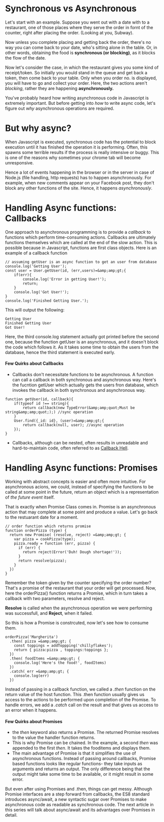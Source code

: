 # Synchronous vs Asynchronous

Let's start with an example. 
Suppose you went out with a date with to a restaurant, one of those places where they serve the order in fornt of the counter, right after placing the order. (Looking at you, Subway).

Now unless you complete placing and getting back the order, there's no way you can come back to your date, who's sitting alone in the table. Or, in other words, obtaining the food is **synchronous (or blocking)**, as it blocks the flow of the date. 

Now let's consider the case, in which the restaurant gives you some kind of receipt/token. So initially you would stand in the queue and get back a token, then come back to your table. Only when you order no. is displayed, you will have to go and collect your order. Here, the two actions aren't *blocking*, rather they are happening **asynchronously.**

You've probably heard how writing asynchronous code in Javascript is extremely important. But before getting into *how* to write async code, let's figure out *why* asynchronous operations are required.

# But why async?

When Javascript is executed, synchronous code has the potential to block execution until it has finished the operation it is performing. Often, this spawns some terrible results if the process is really intensive or buggy. This is one of the reasons why sometimes your chrome tab will become unresponsive.

Hence a lot of events happening in the browser or in the server in case of Node.js (file handling, http requests) has to happen asynchronously. For example, when new comments appear on your Facebook post, they don't block any other functions of the site. Hence, it happens *asynchronously*.

# Handling Async functions: Callbacks

One approach to asynchronous programming is to provide a *callback* to functions which perform time-consuming actions. Callbacks are ultimately functions themselves which are called at the end of the slow action. This is possible because in Javascript, functions are first class objects. Here is an example of a callback function

```
// assuming getUser is an async function to get an user from database
console.log('Getting User');
const user = User.getUser(id, (err,users)=&amp;amp;gt;{
    if(err){
        console.log('Error in getting User!');
        return;
    }
    console.log('Got User!');
}
console.log('Finished Getting User.');
```

This will output the following: 

```
Getting User
Finished Getting User
Got User!
```

Here, the third console.log statement actually got printed before the second one, because the function getUser is an asynchronous, and it doesn't block the code which follows it. As it takes some time to obtain the users from the database, hence the third statement is executed early.

#### Few Quirks about Callbacks

- Callbacks don't necessitate functions to be asynchronous. A function can call a callback in both synchronous and asynchronous way. Here's the fucntion getUser which actually gets the users fron database, which invokes the callback in both synchronous and asynchronous way.

```
function getUser(id, callback){
    if(typeof id !== string){
        return callback(new TypeError(&amp;amp;quot;Must be string&amp;amp;quot;);) //sync operation
    }
    User.find({_id: id}, (user)=&amp;amp;gt;{
        return callback(null, user); //async operation
    });
}
```
- Callbacks, although can be nested, often results in unreadable and hard-to-maintain code, often referred to as [Callback Hell](http://callbackhell.com/).

# Handling Async functions: Promises

Working with abstract concepts is easier and often more intuitive. For asynchronous acions, we could, instead of specifying the functions to be called at some point in the future, return an object which is a representation of *the future event* itself.

That is exactly when Promise Class comes in. Promise is an asynchronous action that may complete at some point and produce a value. Let's go back to the restuarant date for a moment.

```
// order function which returns promise
function orderPizza (type) {
  return new Promise( (resolve, reject) =&amp;amp;gt; {
    var pizza = cookPizza(type);
    pizza.ready = function (err, pizza) {
      if (err) {
        return reject(Error('Duh! Dough shortage!'));
      }
      return resolve(pizza);
    }
  })
}
```

Remember the token given by the counter specifying the order number? That's a promise of the restaurant that your order will get processed. Now, here the orderPizza() function returns a Promise, which in turn takes a callback with two parameters, resolve and reject.

**Resolve** is called when the asynchronous operation we were performing was successfull, and **Reject**, when it failed.

So this is how a Promise is constrcuted, now let's see how to consume them.

```
orderPizza('Margherita')
  .then( pizza =&amp;amp;gt; {
    const toppings = addToppping('chillyflakes');
    return { pizza:pizza , toppings:toppings };
  })
  .then( foodItems =&amp;amp;gt; {
    console.log('Here's the food!', foodItems)
  })
  .catch( err =&amp;amp;gt; {
    console.log(err)
  })
 ```

Instead of passing in a callback function, we called a *.then* function on the return value of the host function. This .then function usually gives us access to the actions to be performed upon completion of the Promise. To handle errors, we add a *.catch* call on the result and that gives us access to an error when it happens.

#### Few Quirks about Promises

- the *then* keyword also returns a Promise. The returned Promise resolves to the value the handler function returns. 
- This is why Promise can be chained. In the example, a second *then* was appended to the first *then*. It takes the fooditems and displays them. 
- The main advantage of Promise is that it simplifies the use of asynchronous functions. Instead of passing around callbacks, Promise based functions looks like regular functions- they take inputs as arguments and returns an output. The only difference being that the output might take some time to be available, or it might result in some error.

But even after using Promises and .then, things can get messy. Although Promise interfaces are a step forward from callbacks, the ES8 standard introduces async/await, a new syntactic sugar over Promises to make asynchronous code as readable as synchronous code. The next article in this series will talk about async/await and its advantages over Promises in detail.





